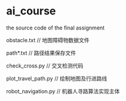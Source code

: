 # ai_course
the source code of the final assignment

obstacle.txt // 地图障碍物数据文件

path*.txt // 路径结果保存文件

check_cross.py // 交叉检测代码

plot_travel_path.py // 绘制地图及行进路线

robot_navigation.py // 机器人寻路算法实现主体
